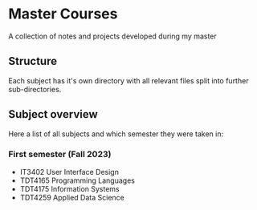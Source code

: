 # Master Courses

A collection of notes and projects developed during my master

## Structure

Each subject has it's own directory with all relevant files split into further sub-directories.

## Subject overview

Here a list of all subjects and which semester they were taken in:

### First semester (Fall 2023)

- IT3402 User Interface Design
- TDT4165 Programming Languages
- TDT4175 Information Systems
- TDT4259 Applied Data Science

